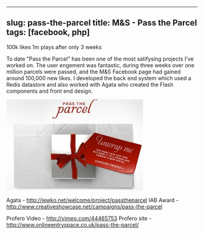 
---
slug: pass-the-parcel
title: M&S - Pass the Parcel
tags: [facebook, php]
---

100k likes 1m plays after only 3 weeks


To date "Pass the Parcel" has been one of the most satifysing projects I've worked on. The user engement was fantastic, during three weeks over one million parcels were passed, and the M&S Facebook page had gained around 100,000 new likes.
I developed the back end system which used a Redis datastore and also worked with Agata who created the Flash components and front end design.

![alt text](image.jpeg "Pass the Parcel")

Agata - http://jewko.net/welcome/project/passtheparcel
IAB Award - http://www.creativeshowcase.net/campaigns/pass-the-parcel

Profero Video - http://vimeo.com/44465753
Profero site - http://www.onlineentryspace.co.uk/pass-the-parcel/
